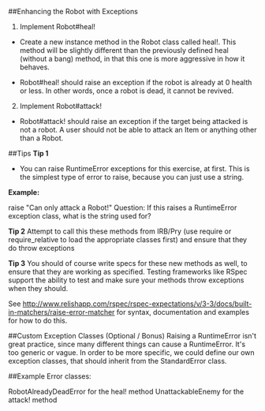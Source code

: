 
##Enhancing the Robot with Exceptions

1. Implement Robot#heal!
* Create a new instance method in the Robot class called heal!. This method will be slightly different than the previously defined heal (without a bang) method, in that this one is more aggressive in how it behaves.

* Robot#heal! should raise an exception if the robot is already at 0 health or less. In other words, once a robot is dead, it cannot be revived.

2. Implement Robot#attack!
* Robot#attack! should raise an exception if the target being attacked is not a robot. A user should not be able to attack an Item or anything other than a Robot.

##Tips
**Tip 1**
* You can raise RuntimeError exceptions for this exercise, at first. This is the simplest type of error to raise, because you can just use a string.

**Example:**

raise "Can only attack a Robot!"
Question: If this raises a RuntimeError exception class, what is the string used for?

**Tip 2**
Attempt to call this these methods from IRB/Pry (use require or require_relative to load the appropriate classes first) and ensure that they do throw exceptions

**Tip 3**
You should of course write specs for these new methods as well, to ensure that they are working as specified. Testing frameworks like RSpec support the ability to test and make sure your methods throw exceptions when they should.

See http://www.relishapp.com/rspec/rspec-expectations/v/3-3/docs/built-in-matchers/raise-error-matcher for syntax, documentation and examples for how to do this.

##Custom Exception Classes (Optional / Bonus)
Raising a RuntimeError isn't great practice, since many different things can cause a RuntimeError. It's too generic or vague. In order to be more specific, we could define our own exception classes, that should inherit from the StandardError class.

##Example Error classes:

RobotAlreadyDeadError for the heal! method
UnattackableEnemy for the attack! method


